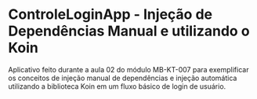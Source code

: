 # ControleLoginApp - Injeção de Dependências Manual e utilizando o Koin

Aplicativo feito durante a aula 02 do módulo MB-KT-007 para exemplificar os conceitos de injeção manual de dependências e injeção automática utilizando a biblioteca Koin em um fluxo básico de login de usuário.
